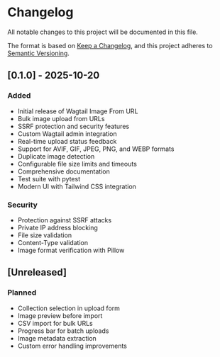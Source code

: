 # Changelog

All notable changes to this project will be documented in this file.

The format is based on [Keep a Changelog](https://keepachangelog.com/en/1.0.0/),
and this project adheres to [Semantic Versioning](https://semver.org/spec/v2.0.0.html).

## [0.1.0] - 2025-10-20

### Added
- Initial release of Wagtail Image From URL
- Bulk image upload from URLs
- SSRF protection and security features
- Custom Wagtail admin integration
- Real-time upload status feedback
- Support for AVIF, GIF, JPEG, PNG, and WEBP formats
- Duplicate image detection
- Configurable file size limits and timeouts
- Comprehensive documentation
- Test suite with pytest
- Modern UI with Tailwind CSS integration

### Security
- Protection against SSRF attacks
- Private IP address blocking
- File size validation
- Content-Type validation
- Image format verification with Pillow

## [Unreleased]

### Planned
- Collection selection in upload form
- Image preview before import
- CSV import for bulk URLs
- Progress bar for batch uploads
- Image metadata extraction
- Custom error handling improvements

